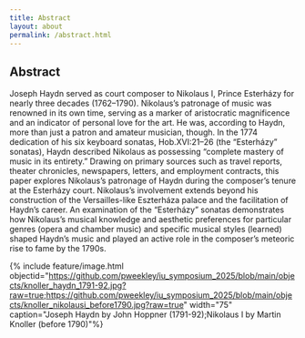 ```yaml
---
title: Abstract
layout: about
permalink: /abstract.html
---
```


## Abstract 

Joseph Haydn served as court composer to Nikolaus I, Prince Esterházy for nearly three decades (1762–1790). Nikolaus’s patronage of music was renowned in its own time, serving as a marker of aristocratic magnificence and an indicator of personal love for the art. He was, according to Haydn, more than just a patron and amateur musician, though. In the 1774 dedication of his six keyboard sonatas, Hob.XVI:21–26 (the “Esterházy” sonatas), Haydn described Nikolaus as possessing “complete mastery of music in its entirety.” Drawing on primary sources such as travel reports, theater chronicles, newspapers, letters, and employment contracts, this paper explores Nikolaus’s patronage of Haydn during the composer’s tenure at the Esterházy court. Nikolaus’s involvement extends beyond his construction of the Versailles-like Eszterháza palace and the facilitation of Haydn’s career. An examination of the “Esterházy” sonatas demonstrates how Nikolaus’s musical knowledge and aesthetic preferences for particular genres (opera and chamber music) and specific musical styles (learned) shaped Haydn’s music and played an active role in the composer’s meteoric rise to fame by the 1790s. 

{% include feature/image.html objectid="https://github.com/pweekley/iu_symposium_2025/blob/main/objects/knoller_haydn_1791-92.jpg?raw=true;https://github.com/pweekley/iu_symposium_2025/blob/main/objects/knoller_nikolausi_before1790.jpg?raw=true" width="75" caption="Joseph Haydn by John Hoppner (1791-92);Nikolaus I by Martin Knoller (before 1790)"%}
